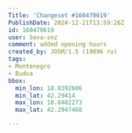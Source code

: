 ```yaml
---
Title: 'Changeset #160470619'
PublishDate: 2024-12-21T13:59:26Z
id: 160470619
user: Seva-snz
comment: added opening hours
created_by: JOSM/1.5 (19096 ru)
tags:
- Montenegro
- Budva
bbox:
  min_lon: 18.8392606
  min_lat: 42.29414
  max_lon: 18.8402273
  max_lat: 42.2947468

---
```

